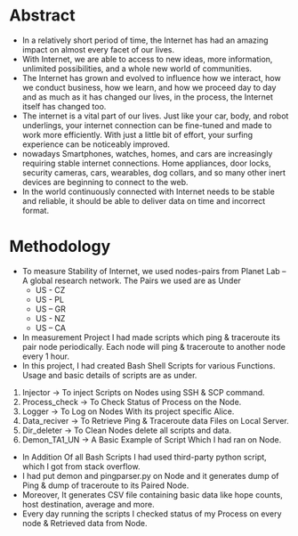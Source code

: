 # Abstract 
- In a relatively short period of time, the Internet has had an amazing impact on almost every facet of our lives. 
- With Internet, we are able to access to new ideas, more information, unlimited possibilities, and a whole new world of communities.
- The Internet has grown and evolved to influence how we interact, how we conduct business, how we learn, and how we proceed day to day and as much as it has changed our lives, in the process, the Internet itself has changed too.
- The internet is a vital part of our lives. Just like your car, body, and robot underlings, your internet connection can be fine-tuned and made to work more efficiently. With just a little bit of effort, your surfing experience can be noticeably improved.
- nowadays Smartphones, watches, homes, and cars are increasingly requiring stable internet connections. Home appliances, door locks, security cameras, cars, wearables, dog collars, and so many other inert devices are beginning to connect to the web.
- In the world continuously connected with Internet needs to be stable and reliable, it should be able to deliver data on time and incorrect format.

# Methodology
- To measure Stability of Internet, we used nodes-pairs from Planet Lab – A global research network. The Pairs we used are as Under
  - US - CZ
  - US - PL
  - US – GR
  - US - NZ
  - US – CA
- In measurement Project I had made scripts which ping & traceroute its pair node periodically. Each node will ping & traceroute to another node every 1 hour.
- In this project, I had created Bash Shell Scripts for various Functions. Usage and basic details of scripts are as under.
1. Injector -> To inject Scripts on Nodes using SSH & SCP command. 
2. Process_check -> To Check Status of Process on the Node.
3. Logger -> To Log on Nodes With its project specific Alice.
4. Data_reciver -> To Retrieve Ping & Traceroute data Files on Local Server. 
5. Dir_deleter -> To Clean Nodes delete all scripts and data. 
6. Demon_TA1_UN -> A Basic Example of Script Which I had ran on Node.
- In Addition Of all Bash Scripts I had used third-party python script, which I got from stack overflow.
- I had put demon and pingparser.py on Node and it generates dump of Ping & dump of traceroute to its Paired Node.
- Moreover, It generates CSV file containing basic data like hope counts, host destination, average and more.
- Every day running the scripts I checked status of my Process on every node & Retrieved data from Node.
